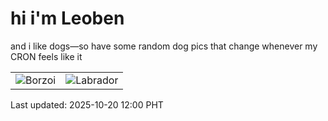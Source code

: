 # hi i'm Leoben

and i like dogs—so have some random dog pics that change whenever my CRON feels like it

|  |  |
|--------|----------|
| ![Borzoi](https://random-dog-vercel.vercel.app/api/random-borzoi?v=1760932836) | ![Labrador](https://random-dog-vercel.vercel.app/api/random-labrador?v=1760932836) |

Last updated: 2025-10-20 12:00 PHT
